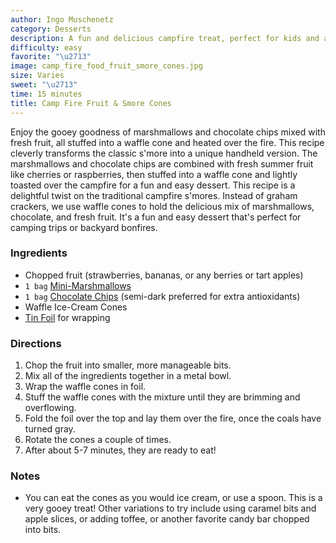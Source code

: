 ```yaml
---
author: Ingo Muschenetz
category: Desserts
description: A fun and delicious campfire treat, perfect for kids and adults alike.
difficulty: easy
favorite: "\u2713"
image: camp_fire_food_fruit_smore_cones.jpg
size: Varies
sweet: "\u2713"
time: 15 minutes
title: Camp Fire Fruit & Smore Cones
---
```


Enjoy the gooey goodness of marshmallows and chocolate chips mixed with fresh fruit, all stuffed into a waffle cone and heated over the fire. This recipe cleverly transforms the classic s'more into a unique handheld version. The marshmallows and chocolate chips are combined with fresh summer fruit like cherries or raspberries, then stuffed into a waffle cone and lightly toasted over the campfire for a fun and easy dessert. This recipe is a delightful twist on the traditional campfire s'mores. Instead of graham crackers, we use waffle cones to hold the delicious mix of marshmallows, chocolate, and fresh fruit. It's a fun and easy dessert that's perfect for camping trips or backyard bonfires.

### Ingredients

* Chopped fruit (strawberries, bananas, or any berries or tart apples)
* `1 bag` [Mini-Marshmallows](https://amzn.to/2Ygm9g5)
* `1 bag` [Chocolate Chips](https://amzn.to/2HbuaNP) (semi-dark preferred for extra antioxidants)
* Waffle Ice-Cream Cones
* [Tin Foil](https://amzn.to/2YfE6Lx) for wrapping

### Directions

1. Chop the fruit into smaller, more manageable bits.
2. Mix all of the ingredients together in a metal bowl.
3. Wrap the waffle cones in foil.
4. Stuff the waffle cones with the mixture until they are brimming and overflowing.
5. Fold the foil over the top and lay them over the fire, once the coals have turned gray.
6. Rotate the cones a couple of times.
7. After about 5-7 minutes, they are ready to eat!

### Notes

- You can eat the cones as you would ice cream, or use a spoon. This is a very gooey treat! Other variations to try include using caramel bits and apple slices, or adding toffee, or another favorite candy bar chopped into bits.